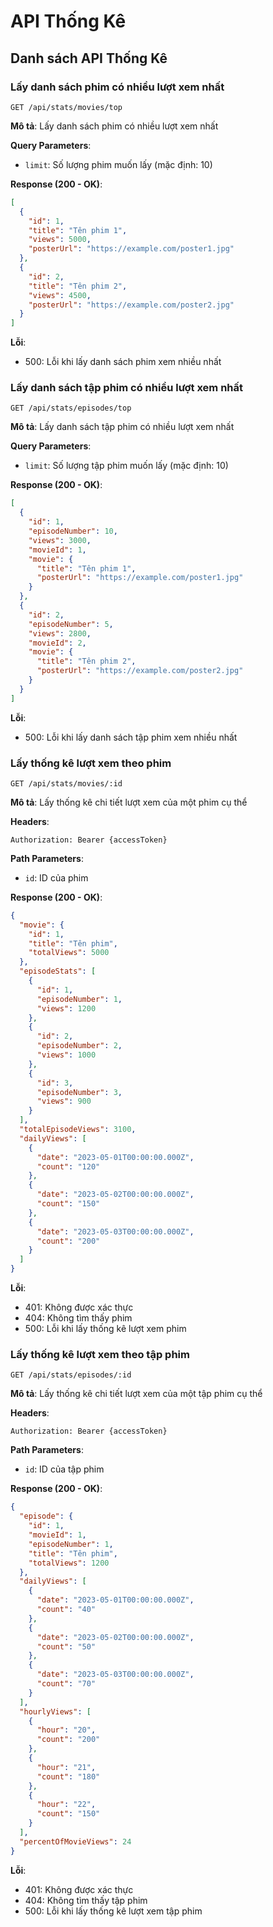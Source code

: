 # API Thống Kê

## Danh sách API Thống Kê

### Lấy danh sách phim có nhiều lượt xem nhất

```
GET /api/stats/movies/top
```

**Mô tả**: Lấy danh sách phim có nhiều lượt xem nhất

**Query Parameters**:

- `limit`: Số lượng phim muốn lấy (mặc định: 10)

**Response (200 - OK)**:

```json
[
  {
    "id": 1,
    "title": "Tên phim 1",
    "views": 5000,
    "posterUrl": "https://example.com/poster1.jpg"
  },
  {
    "id": 2,
    "title": "Tên phim 2",
    "views": 4500,
    "posterUrl": "https://example.com/poster2.jpg"
  }
]
```

**Lỗi**:

- 500: Lỗi khi lấy danh sách phim xem nhiều nhất

### Lấy danh sách tập phim có nhiều lượt xem nhất

```
GET /api/stats/episodes/top
```

**Mô tả**: Lấy danh sách tập phim có nhiều lượt xem nhất

**Query Parameters**:

- `limit`: Số lượng tập phim muốn lấy (mặc định: 10)

**Response (200 - OK)**:

```json
[
  {
    "id": 1,
    "episodeNumber": 10,
    "views": 3000,
    "movieId": 1,
    "movie": {
      "title": "Tên phim 1",
      "posterUrl": "https://example.com/poster1.jpg"
    }
  },
  {
    "id": 2,
    "episodeNumber": 5,
    "views": 2800,
    "movieId": 2,
    "movie": {
      "title": "Tên phim 2",
      "posterUrl": "https://example.com/poster2.jpg"
    }
  }
]
```

**Lỗi**:

- 500: Lỗi khi lấy danh sách tập phim xem nhiều nhất

### Lấy thống kê lượt xem theo phim

```
GET /api/stats/movies/:id
```

**Mô tả**: Lấy thống kê chi tiết lượt xem của một phim cụ thể

**Headers**:

```
Authorization: Bearer {accessToken}
```

**Path Parameters**:

- `id`: ID của phim

**Response (200 - OK)**:

```json
{
  "movie": {
    "id": 1,
    "title": "Tên phim",
    "totalViews": 5000
  },
  "episodeStats": [
    {
      "id": 1,
      "episodeNumber": 1,
      "views": 1200
    },
    {
      "id": 2,
      "episodeNumber": 2,
      "views": 1000
    },
    {
      "id": 3,
      "episodeNumber": 3,
      "views": 900
    }
  ],
  "totalEpisodeViews": 3100,
  "dailyViews": [
    {
      "date": "2023-05-01T00:00:00.000Z",
      "count": "120"
    },
    {
      "date": "2023-05-02T00:00:00.000Z",
      "count": "150"
    },
    {
      "date": "2023-05-03T00:00:00.000Z",
      "count": "200"
    }
  ]
}
```

**Lỗi**:

- 401: Không được xác thực
- 404: Không tìm thấy phim
- 500: Lỗi khi lấy thống kê lượt xem phim

### Lấy thống kê lượt xem theo tập phim

```
GET /api/stats/episodes/:id
```

**Mô tả**: Lấy thống kê chi tiết lượt xem của một tập phim cụ thể

**Headers**:

```
Authorization: Bearer {accessToken}
```

**Path Parameters**:

- `id`: ID của tập phim

**Response (200 - OK)**:

```json
{
  "episode": {
    "id": 1,
    "movieId": 1,
    "episodeNumber": 1,
    "title": "Tên phim",
    "totalViews": 1200
  },
  "dailyViews": [
    {
      "date": "2023-05-01T00:00:00.000Z",
      "count": "40"
    },
    {
      "date": "2023-05-02T00:00:00.000Z",
      "count": "50"
    },
    {
      "date": "2023-05-03T00:00:00.000Z",
      "count": "70"
    }
  ],
  "hourlyViews": [
    {
      "hour": "20",
      "count": "200"
    },
    {
      "hour": "21",
      "count": "180"
    },
    {
      "hour": "22",
      "count": "150"
    }
  ],
  "percentOfMovieViews": 24
}
```

**Lỗi**:

- 401: Không được xác thực
- 404: Không tìm thấy tập phim
- 500: Lỗi khi lấy thống kê lượt xem tập phim
